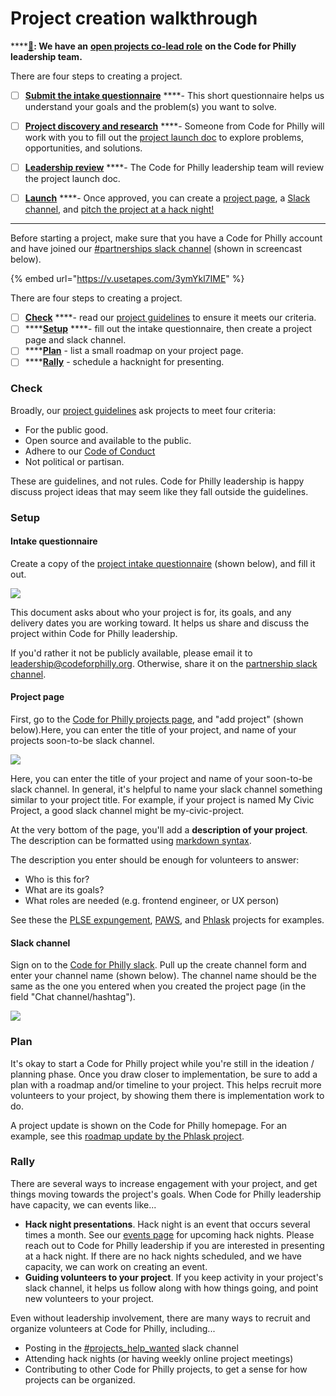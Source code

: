 # Project creation walkthrough

\*\*\*\*[**📣**](https://emojipedia.org/megaphone/)**: We have an** [**open projects co-lead role**](https://codeforphilly.org/pages/leadership-support_team_open_positions/#projects-lead) **on the Code for Philly leadership team.**

There are four steps to creating a project.

* [ ] [**Submit the intake questionnaire**](TODO) ****- This short questionnaire helps us understand your goals and the problem(s) you want to solve.
* [ ] [**Project discovery and research**](TODO) ****- Someone from Code for Philly will work with you to fill out the [project launch doc](TODO) to explore problems, opportunities, and solutions.
* [ ] [**Leadership review**](TODO) ****- The Code for Philly leadership team will review the project launch doc.
* [ ] [**Launch**](TODO) ****- Once approved, you can create a [project page](TODO), a [Slack channel](TODO), and [pitch the project at a hack night!](TODO)


---------------------------------------
Before starting a project, make sure that you have a Code for Philly account and have joined our [\#partnerships slack channel](http://codeforphilly.org/chat?partnerships) \(shown in screencast below\).

{% embed url="https://v.usetapes.com/3ymYkl7IME" %}

There are four steps to creating a project.

* [ ] [**Check**](first-steps.md#check) ****- read our [project guidelines](https://codeforphilly.org/pages/project_guidelines) to ensure it meets our criteria.
* [ ] \*\*\*\*[**Setup**](first-steps.md#setup) ****- fill out the intake questionnaire, then create a project page and slack channel.
* [ ] \*\*\*\*[**Plan**](first-steps.md#plan) - list a small roadmap on your project page.
* [ ] \*\*\*\*[**Rally**](first-steps.md#rally) - schedule a hacknight for presenting.

### Check

Broadly, our [project guidelines](https://codeforphilly.org/pages/project_guidelines) ask projects to meet four criteria:

* For the public good.
* Open source and available to the public.
* Adhere to our [Code of Conduct](https://codeforphilly.org/pages/code_of_conduct)
* Not political or partisan.

These are guidelines, and not rules. Code for Philly leadership is happy discuss project ideas that may seem like they fall outside the guidelines.

### Setup

#### **Intake questionnaire**

Create a copy of the [project intake questionnaire](https://docs.google.com/document/d/14_ca80-Ph9_WNyD99uXd2JuVZkCxEPqxEbtKjqo_mig/edit?usp=sharing) \(shown below\), and fill it out.

![](../.gitbook/assets/cfp-projects-intake-1-tiny.gif)

This document asks about who your project is for, its goals, and any delivery dates you are working toward. It helps us share and discuss the project within Code for Philly leadership.

If you'd rather it not be publicly available, please email it to leadership@codeforphilly.org. Otherwise, share it on the [partnership slack channel](https://codeforphilly.org/chat?channel=partnerships).

#### Project page

First, go to the [Code for Philly projects page](https://codeforphilly.org/projects), and "add project" \(shown below\).Here, you can enter the title of your project, and name of your projects soon-to-be slack channel.

![](../.gitbook/assets/cfp-projects-intake-2-tiny.gif)

Here, you can enter the title of your project and name of your soon-to-be slack channel. In general, it's helpful to name your slack channel something similar to your project title. For example, if your project is named My Civic Project, a good slack channel might be my-civic-project.

At the very bottom of the page, you'll add a **description of your project**. The description can be formatted using [markdown syntax](https://guides.github.com/pdfs/markdown-cheatsheet-online.pdf). 

The description you enter should be enough for volunteers to answer:

* Who is this for?
* What are its goals?
* What roles are needed \(e.g. frontend engineer, or UX person\)

See these the [PLSE expungement](https://codeforphilly.org/projects/philadelphia_lawyers_for_social_equity_-_record_expungement), [PAWS](https://codeforphilly.org/projects/paws_data_pipeline), and [Phlask](https://codeforphilly.org/projects/phlask--life-liberty_and_the_pursuit_of_water) projects for examples.

#### Slack channel

Sign on to the [Code for Philly slack](https://codeforphilly.org/chat?channel=partnerships). Pull up the create channel form and enter your channel name \(shown below\). The channel name should be the same as the one you entered when you created the project page \(in the field "Chat channel/hashtag"\).

![](../.gitbook/assets/cfp-projects-intake-3.gif)

### Plan

It's okay to start a Code for Philly project while you're still in the ideation / planning phase. Once you draw closer to implementation, be sure to add a plan with a roadmap and/or timeline to your project. This helps recruit more volunteers to your project, by showing them there is implementation work to do.

A project update is shown on the Code for Philly homepage. For an example, see this [roadmap update by the Phlask project](https://codeforphilly.org/projects/phlask--life-liberty_and_the_pursuit_of_water/updates/7).

### Rally

There are several ways to increase engagement with your project, and get things moving towards the project's goals. When Code for Philly leadership have capacity, we can events like...

* **Hack night presentations**. Hack night is an event that occurs several times a month. See our [events page](https://www.meetup.com/Code-for-Philly/events/) for upcoming hack nights. Please reach out to Code for Philly leadership if you are interested in presenting at a hack night. If there are no hack nights scheduled, and we have capacity, we can work on creating an event.
* **Guiding volunteers to your project**. If you keep activity in your project's slack channel, it helps us follow along with how things going, and point new volunteers to your project. 

Even without leadership involvement, there are many ways to recruit and organize volunteers at Code for Philly, including...

* Posting in the [\#projects\_help\_wanted](http://codeforphilly.org/chat?channel=projects_help_wanted) slack channel
* Attending hack nights \(or having weekly online project meetings\)
* Contributing to other Code for Philly projects, to get a sense for how projects can be organized.

### 

